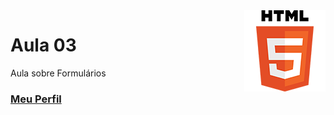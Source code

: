 <img align="right" src="../../../img/html.png" width="130"/>

# Aula 03
Aula sobre Formulários


### [Meu Perfil](http://phstefen.github.io/)